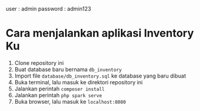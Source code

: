 user        : admin 
password    : admin123

# Cara menjalankan aplikasi Inventory Ku

1. Clone repository ini
2. Buat database baru bernama `db_inventory`
3. Import file `database/db_inventory.sql` ke database yang baru dibuat
4. Buka terminal, lalu masuk ke direktori repository ini
5. Jalankan perintah `composer install`
6. Jalankan perintah `php spark serve`
7. Buka browser, lalu masuk ke `localhost:8080`